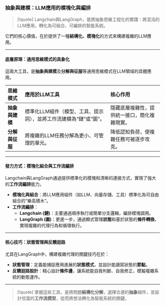 ### 抽象與建模：LLM應用的模塊化與編排

> [!quote]
> Langchain與LangGraph，是將抽象思維工程化的實踐：將混沌的LLM應用，轉化為可組合、可編排的智能系統。

它們的核心價值，在於提供了一種**結構化、模塊化**的方式來構建複雜的LLM應用。

---

#### 底層原理：通用思維模式的具象化

這兩大工具，是**抽象與建模**及**分解與征服**等通用思維模式在LLM領域的具體應用。

| 思維模式 | 應用於LLM工具 | 核心作用 |
| :--- | :--- | :--- |
| **抽象與建模** | 標準化LLM組件（模型、工具、提示詞），並將工作流建模為“鏈”或“圖”。 | 隱藏底層複雜性，提供統一接口，簡化複雜現實。 |
| **分解與征服** | 將複雜的LLM任務分解為更小、可管理的單元。 | 降低認知負荷，使複雜任務可被逐步攻克。 |

---

#### 發力方式：模塊化組合與工作流編排

Langchain與LangGraph通過提供標準化的模塊和清晰的連接方式，實現了強大的**工作流編排**能力。

*   **模塊化與組合**：將LLM應用組件（如LLM、向量存儲、工具）標準化為可自由組合的“樂高積木”。
*   **工作流編排**：
    *   **Langchain (鏈)**：主要通過順序執行或簡單分支邏輯，編排模塊調用。
    *   **LangGraph (圖)**：更進一步，通過顯式管理**狀態**和基於狀態的**條件轉換**，實現複雜的代理行為和循環執行。

---

#### 核心技巧：狀態管理與反饋迴路

尤其在LangGraph中，構建複雜代理的關鍵技巧在於：

*   **狀態管理**：定義能捕捉應用進展的**狀態模式**，並設計能讀寫狀態的**節點**。
*   **反饋迴路設計**：精心設計**條件邊**，讓系統能自我判斷、自我修正，模擬複雜系統的動態運作。

---

> [!quote]
> 掌握這些工具，是將問題**結構化分解**，選擇合適的**抽象**組件，並設計恰當的**工作流模型**，從而將想法轉化為智能系統的關鍵。